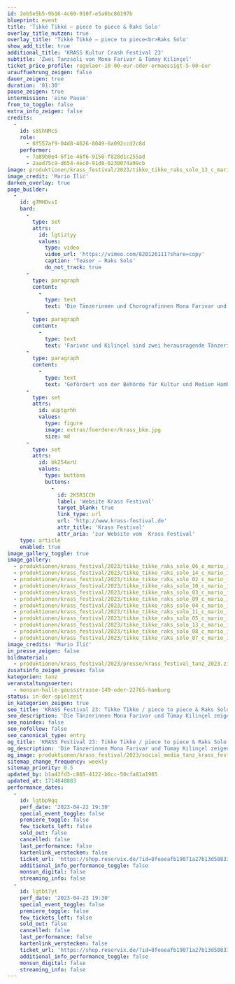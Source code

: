 ```yaml
---
id: 2eb5e5b5-9b16-4c69-910f-e5a6bc80197b
blueprint: event
title: 'Tikké Tikké – piece to piece & Raks Solo'
overlay_title_nutzen: true
overlay_title: 'Tikké Tikké – piece to piece<br>Raks Solo'
show_add_title: true
additional_title: 'KRASS Kultur Crash Festival 23'
subtitle: 'Zwei Tanzsoli von Mona Farivar & Tümay Kilinçel'
ticket_price_profile: regulaer-10-00-eur-oder-ermaessigt-5-00-eur
urauffuehrung_zeigen: false
dauer_zeigen: true
duration: '01:30'
pause_zeigen: true
intermission: 'eine Pause'
from_to_toggle: false
extra_info_zeigen: false
credits:
  -
    id: s8ShNMcS
    role:
      - 8f557af9-04d8-4626-8049-6a092ccd2c8d
    performer:
      - 7a89b0e4-6f1e-46f6-9150-f828d1c255ad
      - 2aad75c9-d654-4ec0-91d8-0230074a99cb
image: produktionen/krass_festival/2023/tikke_tikke_raks_solo_13_c_mario_ilic.jpg
image_credit: 'Mario Ilić'
darken_overlay: true
page_builder:
  -
    id: g7MHDvsI
    bard:
      -
        type: set
        attrs:
          id: lgtiztyy
          values:
            type: video
            video_url: 'https://vimeo.com/820126111?share=copy'
            caption: 'Teaser – Raks Solo'
            do_not_track: true
      -
        type: paragraph
        content:
          -
            type: text
            text: 'Die Tänzerinnen und Chorografinnen Mona Farivar und Tümay Kilinçel zeigen zwei Tanzsoli, in denen sie traditionelle Stile, performative Elemente und Narrative zu einem neuen Ausdruck weiterentwickeln. In dem Dreiklang Vergangenheit, Heute, Zukunft entwerfen sie eine ganz eigene Bewegungswelt die gleichermaßen Verortung und Vision ist. Mit Witz, radikaler Dekonstruktion und Fragen nach Identitätsmodellen schaffen sie es, Bewegung und Körper als Kaleidoskop der Perspektiven zu nutzen und sowohl emotional als auch politisch zu inszenieren.'
      -
        type: paragraph
        content:
          -
            type: text
            text: 'Farivar und Kilinçel sind zwei herausragende Tänzerinnen-Persönlichkeiten, die uns ein ganz besonderes KRASS Highlight bescheren. '
      -
        type: paragraph
        content:
          -
            type: text
            text: 'Gefördert von der Behörde für Kultur und Medien Hamburg'
      -
        type: set
        attrs:
          id: uUptgrhh
          values:
            type: figure
            image: extras/foerderer/krass_bkm.jpg
            size: md
      -
        type: set
        attrs:
          id: bk254arU
          values:
            type: buttons
            buttons:
              -
                id: 2KSR1CCH
                label: 'Website Krass Festival'
                target_blank: true
                link_type: url
                url: 'http://www.krass-festival.de'
                attr_title: 'Krass Festival'
                attr_aria: 'zur Website vom  Krass Festival'
    type: article
    enabled: true
image_gallery_toggle: true
image_gallery:
  - produktionen/krass_festival/2023/tikke_tikke_raks_solo_06_c_mario_ilic.jpg
  - produktionen/krass_festival/2023/tikke_tikke_raks_solo_14_c_mario_ilic.jpg
  - produktionen/krass_festival/2023/tikke_tikke_raks_solo_02_c_mario_ilic.jpg
  - produktionen/krass_festival/2023/tikke_tikke_raks_solo_10_c_mario_ilic.jpg
  - produktionen/krass_festival/2023/tikke_tikke_raks_solo_03_c_mario_ilic.jpg
  - produktionen/krass_festival/2023/tikke_tikke_raks_solo_09_c_mario_ilic.jpg
  - produktionen/krass_festival/2023/tikke_tikke_raks_solo_04_c_mario_ilic.jpg
  - produktionen/krass_festival/2023/tikke_tikke_raks_solo_11_c_mario_ilic.jpg
  - produktionen/krass_festival/2023/tikke_tikke_raks_solo_05_c_mario_ilic.jpg
  - produktionen/krass_festival/2023/tikke_tikke_raks_solo_13_c_mario_ilic.jpg
  - produktionen/krass_festival/2023/tikke_tikke_raks_solo_08_c_mario_ilic.jpg
  - produktionen/krass_festival/2023/tikke_tikke_raks_solo_07_c_mario_ilic.jpg
image_credits: 'Mario Ilić'
in_presse_zeigen: false
bildmaterial:
  - produktionen/krass_festival/2023/presse/krass_festival_tanz_2023.zip
zusatsinfo_zeigen_presse: false
kategorien: tanz
veranstaltungsoerter:
  - monsun-halle-gaussstrasse-149-oder-22765-hamburg
status: in-der-spielzeit
in_kategorien_zeigen: true
seo_title: 'KRASS Festival 23: Tikke Tikke / piece to piece & Raks Solo'
seo_description: 'Die Tänzerinnen Mona Farivar und Tümay Kilinçel zeigen zwei Tanzsoli, in denen sie traditionelle Stile, performative Elemente und Narrative weiterentwickeln.'
seo_noindex: false
seo_nofollow: false
seo_canonical_type: entry
og_title: 'KRASS Festival 23: Tikke Tikke / piece to piece & Raks Solo'
og_description: 'Die Tänzerinnen Mona Farivar und Tümay Kilinçel zeigen zwei Tanzsoli, in denen sie traditionelle Stile, performative Elemente und Narrative weiterentwickeln.'
og_image: produktionen/krass_festival/2023/social_media_tanz_krass_festival.jpg
sitemap_change_frequency: weekly
sitemap_priority: 0.5
updated_by: b1a43fd3-c865-4122-b6cc-50cfa81a1985
updated_at: 1714840883
performance_dates:
  -
    id: lgtbp9qq
    perf_date: '2023-04-22 19:30'
    special_event_toggle: false
    premiere_toggle: false
    few_tickets_left: false
    sold_out: false
    cancelled: false
    last_performance: false
    kartenlink_verstecken: false
    ticket_url: 'https://shop.reservix.de/?id=8feeeafb19071a27b13d5083379d95183e9ab490f2f135faf80b2fecfc1ba00f2aba7ad8945f4a4292549eb86feddc1b&vID=7337&eventGrpID=429352&eventID=2079555'
    additional_info_performance_toggle: false
    monsun_digital: false
    streaming_info: false
  -
    id: lgtbt7yt
    perf_date: '2023-04-23 19:30'
    special_event_toggle: false
    premiere_toggle: false
    few_tickets_left: false
    sold_out: false
    cancelled: false
    last_performance: false
    kartenlink_verstecken: false
    ticket_url: 'https://shop.reservix.de/?id=8feeeafb19071a27b13d5083379d95183e9ab490f2f135faf80b2fecfc1ba00f2aba7ad8945f4a4292549eb86feddc1b&vID=7337&eventGrpID=429352&eventID=2079556'
    additional_info_performance_toggle: false
    monsun_digital: false
    streaming_info: false
---
```

